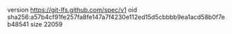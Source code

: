 version https://git-lfs.github.com/spec/v1
oid sha256:a57b4cf91fe257fa8fe147a7f4230e112ed15d5cbbbb9ea1acd58b0f7eb48541
size 22059
